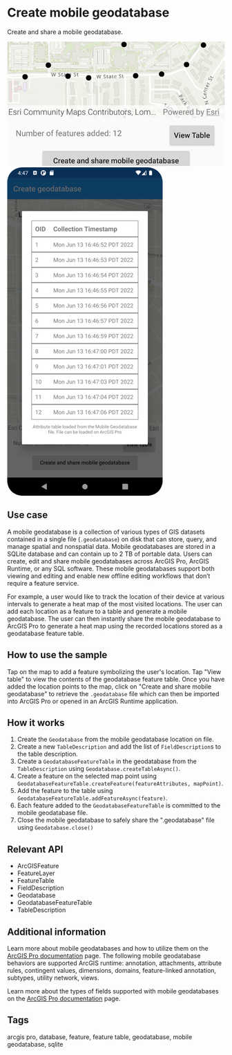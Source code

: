 # Create mobile geodatabase

Create and share a mobile geodatabase.

![Create mobile geodatabase](create-mobile-geodatabase.png) ![View geodatabase table](view-geodatabase-table.png)

## Use case

A mobile geodatabase is a collection of various types of GIS datasets contained in a single file (`.geodatabase`) on disk that can store, query, and manage spatial and nonspatial data. Mobile geodatabases are stored in a SQLite database and can contain up to 2 TB of portable data. Users can create, edit and share mobile geodatabases across ArcGIS Pro, ArcGIS Runtime, or any SQL software. These mobile geodatabases support both viewing and editing and enable new offline editing workflows that don’t require a feature service.

For example, a user would like to track the location of their device at various intervals to generate a heat map of the most visited locations. The user can add each location as a feature to a table and generate a mobile geodatabase. The user can then instantly share the mobile geodatabase to ArcGIS Pro to generate a heat map using the recorded locations stored as a geodatabase feature table.

## How to use the sample

Tap on the map to add a feature symbolizing the user's location. Tap "View table" to view the contents of the geodatabase feature table. Once you have added the location points to the map, click on "Create and share mobile geodatabase" to retrieve the `.geodatabase` file which can then be imported into ArcGIS Pro or opened in an ArcGIS Runtime application.

## How it works

1. Create the `Geodatabase` from the mobile geodatabase location on file.
2. Create a new `TableDescription` and add the list of `FieldDescription`s to the table description.
3. Create a `GeodatabaseFeatureTable` in the geodatabase from the `TableDescription` using `Geodatabase.createTableAsync()`.
4. Create a feature on the selected map point using `GeodatabaseFeatureTable.createFeature(featureAttributes, mapPoint)`.
5. Add the feature to the table using `GeodatabaseFeatureTable.addFeatureAsync(feature)`.
6. Each feature added to the `GeodatabaseFeatureTable` is committed to the mobile geodatabase file.
7. Close the mobile geodatabase to safely share the ".geodatabase" file using `Geodatabase.close()`

## Relevant API

* ArcGISFeature
* FeatureLayer
* FeatureTable
* FieldDescription
* Geodatabase
* GeodatabaseFeatureTable
* TableDescription

## Additional information

Learn more about mobile geodatabases and how to utilize them on the [ArcGIS Pro documentation](https://pro.arcgis.com/en/pro-app/latest/help/data/geodatabases/manage-mobile-gdb/mobile-geodatabases.htm) page. The following mobile geodatabase behaviors are supported ArcGIS runtime: annotation, attachments, attribute rules, contingent values, dimensions, domains, feature-linked annotation, subtypes, utility network, views.

Learn more about the types of fields supported with mobile geodatabases on the [ArcGIS Pro documentation](https://pro.arcgis.com/en/pro-app/latest/help/data/geodatabases/overview/arcgis-field-data-types.htm) page.

## Tags

arcgis pro, database, feature, feature table, geodatabase, mobile geodatabase, sqlite
